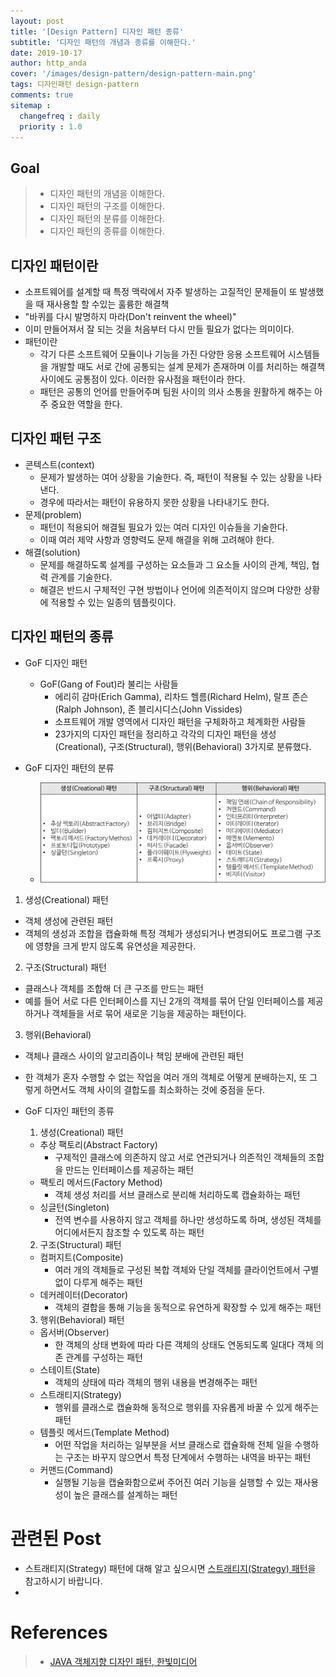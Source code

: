 ```yaml
---
layout: post
title: '[Design Pattern] 디자인 패턴 종류'
subtitle: '디자인 패턴의 개념과 종류를 이해한다.'
date: 2019-10-17
author: http_anda
cover: '/images/design-pattern/design-pattern-main.png'
tags: 디자인패턴 design-pattern
comments: true
sitemap :
  changefreq : daily
  priority : 1.0
---
```



## Goal
> - 디자인 패턴의 개념을 이해한다.
> - 디자인 패턴의 구조를 이해한다.
> - 디자인 패턴의 분류를 이해한다.
> - 디자인 패턴의 종류를 이해한다.

## 디자인 패턴이란
* 소프트웨어를 설계할 때 특정 맥락에서 자주 발생하는 고질적인 문제들이 또 발생했을 때 재사용할 할 수있는 훌륭한 해결책
* "바퀴를 다시 발명하지 마라(Don't reinvent the wheel)"
* 이미 만들어져서 잘 되는 것을 처음부터 다시 만들 필요가 없다는 의미이다.
* 패턴이란
  * 각기 다른 소프트웨어 모듈이나 기능을 가진 다양한 응용 소프트웨어 시스템들을 개발할 때도 서로 간에 공통되는 설계 문제가 존재하며 이를 처리하는 해결책 사이에도 공통점이 있다. 이러한 유사점을 패턴이라 한다.
  * 패턴은 공통의 언어를 만들어주며 팀원 사이의 의사 소통을 원활하게 해주는 아주 중요한 역할을 한다.  

## 디자인 패턴 구조
* 콘텍스트(context)
  * 문제가 발생하는 여어 상황을 기술한다. 즉, 패턴이 적용될 수 있는 상황을 나타낸다.
  * 경우에 따라서는 패턴이 유용하지 못한 상황을 나타내기도 한다.
* 문제(problem)
  * 패턴이 적용되어 해결될 필요가 있는 여러 디자인 이슈들을 기술한다.
  * 이때 여러 제약 사항과 영향력도 문제 해결을 위해 고려해야 한다.
* 해결(solution)
  * 문제를 해결하도록 설계를 구성하는 요소들과 그 요소들 사이의 관계, 책임, 협력 관계를 기술한다.
  * 해결은 반드시 구체적인 구현 방법이나 언어에 의존적이지 않으며 다양한 상황에 적용할 수 있는 일종의 템플릿이다.

## 디자인 패턴의 종류
* GoF 디자인 패턴
  * GoF(Gang of Fout)라 불리는 사람들
    * 에리히 감마(Erich Gamma), 리차드 헬름(Richard Helm), 랄프 존슨(Ralph Johnson), 존 블리시디스(John Vissides)
    * 소프트웨어 개발 영역에서 디자인 패턴을 구체화하고 체계화한 사람들
    * 23가지의 디자인 패턴을 정리하고 각각의 디자인 패턴을 생성(Creational), 구조(Structural), 행위(Behavioral) 3가지로 분류했다.

* GoF 디자인 패턴의 분류
  * ![](/images/design-pattern/types-of-designpattern.png)

1. 생성(Creational) 패턴
* 객체 생성에 관련된 패턴
* 객체의 생성과 조합을 캡슐화해 특정 객체가 생성되거나 변경되어도 프로그램 구조에 영향을 크게 받지 않도록 유연성을 제공한다.
2. 구조(Structural) 패턴
* 클래스나 객체를 조합해 더 큰 구조를 만드는 패턴
* 예를 들어 서로 다른 인터페이스를 지닌 2개의 객체를 묶어 단일 인터페이스를 제공하거나 객체들을 서로 묶어 새로운 기능을 제공하는 패턴이다.
3. 행위(Behavioral)
* 객체나 클래스 사이의 알고리즘이나 책임 분배에 관련된 패턴
* 한 객체가 혼자 수행할 수 없는 작업을 여러 개의 객체로 어떻게 분배하는지, 또 그렇게 하면서도 객체 사이의 결합도를 최소화하는 것에 중점을 둔다.


* GoF 디자인 패턴의 종류
  1. 생성(Creational) 패턴
  * 추상 팩토리(Abstract Factory)
    * 구제적인 클래스에 의존하지 않고 서로 연관되거나 의존적인 객체들의 조합을 만드는 인터페이스를 제공하는 패턴
  * 팩토리 메서드(Factory Method)
    * 객체 생성 처리를 서브 클래스로 분리해 처리하도록 캡슐화하는 패턴
  * 싱글턴(Singleton)
    * 전역 변수를 사용하지 않고 객체를 하나만 생성하도록 하며, 생성된 객체를 어디에서든지 참조할 수 있도록 하는 패턴
  2. 구조(Structural) 패턴
  * 컴퍼지트(Composite)
    * 여러 개의 객체들로 구성된 복합 객체와 단일 객체를 클라이언트에서 구별 없이 다루게 해주는 패턴
  * 데커레이터(Decorator)
    * 객체의 결합을 통해 기능을 동적으로 유연하게 확장할 수 있게 해주는 패턴
  3. 행위(Behavioral) 패턴
  * 옵서버(Observer)
    * 한 객체의 상태 변화에 따라 다른 객체의 상태도 연동되도록 일대다 객체 의존 관계를 구성하는 패턴
  * 스테이트(State)
    * 객체의 상태에 따라 객체의 행위 내용을 변경해주는 패턴
  * 스트래티지(Strategy)
    * 행위를 클래스로 캡슐화해 동적으로 행위를 자유롭게 바꿀 수 있게 해주는 패턴
  * 템플릿 메서드(Template Method)
    * 어떤 작업을 처리하는 일부분을 서브 클래스로 캡슐화해 전체 일을 수행하는 구조는 바꾸지 않으면서 특정 단계에서 수행하는 내역을 바꾸는 패턴
  * 커맨드(Command)
    * 실행될 기능을 캡슐화함으로써 주어진 여러 기능을 실행할 수 있는 재사용성이 높은 클래스를 설계하는 패턴



# 관련된 Post
* 스트래티지(Strategy) 패턴에 대해 알고 싶으시면 [스트래티지(Strategy) 패턴](https://gmlwjd9405.github.io/2018/07/06/strategy-pattern.html)을 참고하시기 바랍니다.
*

# References
> - [JAVA 객체지향 디자인 패턴, 한빛미디어](http://www.kyobobook.co.kr/product/detailViewKor.laf?mallGb=KOR&ejkGb=KOR&barcode=9788968480911&orderClick=JAj)
